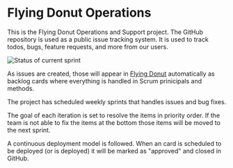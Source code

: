 Flying Donut Operations
=======

This is the Flying Donut Operations and Support project. The GitHub repository is used as a public issue tracking system. It is used to track todos, bugs, feature requests, and more from our users.

![Status of current sprint](https://www.flyingdonut.io/api/projects/519363e1e4b0f8cb1e1b7610/iterations/current/status.svg "Status of current sprint")

As issues are created, those will appear in [Flying Donut](https://www.flyingdonut.io/app/projects/519363e1e4b0f8cb1e1b7610) automatically as backlog cards where everything is handled in Scrum prinicipals and methods.

The project has scheduled weekly sprints that handles issues and bug fixes.

The goal of each iteration is set to resolve the items in priority order. If the team is not able to fix the items at the bottom those items will be moved to the next sprint.

A continuous deployment model is followed. When an card is scheduled to be deployed (or is deployed) it will be marked as "approved" and closed in GitHub.
